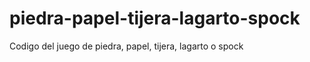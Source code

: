 piedra-papel-tijera-lagarto-spock
=================================

Codigo del juego de piedra, papel, tijera, lagarto o spock

